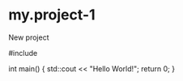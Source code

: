 # my.project-1
New project 

#include <iostream>

int main() {
    std::cout << "Hello World!";
    return 0;
}
